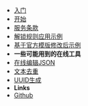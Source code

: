 <!-- markdownlint-disable-next-line first-line-heading -->
- [入门](README.md)
- [开始](principle.md)
- [服务条款](tos.md)
- [解锁规则应用示例](v2ray.md)
- [基于官方模版修改后示例](xray.md)
- **一些可能用到的在线工具**
- [在线编辑JSON](https://www.jsontools.org/)
- [文本去重](https://docs.dnsunlock.com/rule/)
- [UUID生成](https://docs.dnsunlock.com/uuid/)
- **Links**
- [Github](https://github.com/steamsv/steamsv.github.io)
